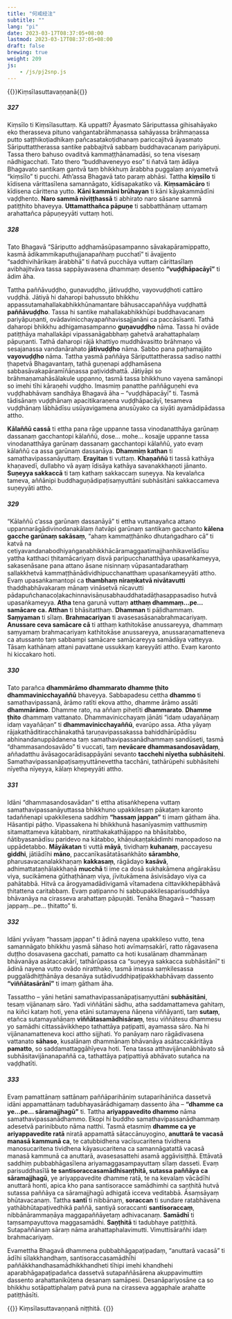 ```yaml
---
title: "何戒经注"
subtitle: ""
lang: "pi"
date: 2023-03-17T08:37:05+08:00
lastmod: 2023-03-17T08:37:05+08:00
draft: false
brewing: true
weight: 209
js:
    - /js/pj2snp.js
---
```


{{<subtitle>}}Kiṃsīlasuttavaṇṇanā{{</subtitle>}}

##### 327

Kiṃsīlo ti Kiṃsīlasuttaṃ. Kā uppatti? Āyasmato Sāriputtassa gihisahāyako eko therasseva pituno vaṅgantabrāhmaṇassa sahāyassa brāhmaṇassa putto saṭṭhikoṭiadhikaṃ pañcasatakoṭidhanaṃ pariccajitvā āyasmato Sāriputtattherassa santike pabbajitvā sabbaṃ buddhavacanaṃ pariyāpuṇi. Tassa thero bahuso ovaditvā kammaṭṭhānamadāsi, so tena visesaṃ nādhigacchati. Tato thero “buddhaveneyyo eso” ti ñatvā taṃ ādāya Bhagavato santikaṃ gantvā taṃ bhikkhuṃ ārabbha puggalaṃ aniyametvā “kiṃsīlo” ti pucchi. Ath’assa Bhagavā tato paraṃ abhāsi. Tattha **kiṃsīlo** ti kīdisena vārittasīlena samannāgato, kīdisapakatiko vā. **Kiṃsamācāro** ti kīdisena cārittena yutto. **Kāni kammāni brūhayan** ti kāni kāyakammādīni vaḍḍhento. **Naro sammā niviṭṭhassā** ti abhirato naro sāsane sammā patiṭṭhito bhaveyya. **Uttamatthañca pāpuṇe** ti sabbatthānaṃ uttamaṃ arahattañca pāpuṇeyyāti vuttaṃ hoti.

##### 328

Tato Bhagavā “Sāriputto aḍḍhamāsūpasampanno sāvakapāramippatto, kasmā ādikammikaputhujjanapañhaṃ pucchatī” ti āvajjento “saddhivihārikaṃ ārabbhā” ti ñatvā pucchāya vuttaṃ cārittasīlaṃ avibhajitvāva tassa sappāyavasena dhammaṃ desento **“vuḍḍhāpacāyī”** ti ādim āha.

Tattha paññāvuḍḍho, guṇavuḍḍho, jātivuḍḍho, vayovuḍḍhoti cattāro vuḍḍhā. Jātiyā hi daharopi bahussuto bhikkhu appassutamahallakabhikkhūnamantare bāhusaccapaññāya vuḍḍhattā **paññāvuḍḍho**. Tassa hi santike mahallakabhikkhūpi buddhavacanaṃ pariyāpuṇanti, ovādavinicchayapañhavissajjanāni ca paccāsīsanti. Tathā daharopi bhikkhu adhigamasampanno **guṇavuḍḍho** nāma. Tassa hi ovāde patiṭṭhāya mahallakāpi vipassanāgabbhaṃ gahetvā arahattaphalaṃ pāpuṇanti. Tathā daharopi rājā khattiyo muddhāvasitto brāhmaṇo vā sesajanassa vandanārahato **jātivuḍḍho** nāma. Sabbo pana paṭhamajāto **vayovuḍḍho** nāma. Tattha yasmā paññāya Sāriputtattherassa sadiso natthi ṭhapetvā Bhagavantaṃ, tathā guṇenapi aḍḍhamāsena sabbasāvakapāramīñāṇassa paṭividdhattā. Jātiyāpi so brāhmaṇamahāsālakule uppanno, tasmā tassa bhikkhuno vayena samānopi so imehi tīhi kāraṇehi vuḍḍho. Imasmiṃ panatthe paññāguṇehi eva vuḍḍhabhāvaṃ sandhāya Bhagavā āha – “vuḍḍhāpacāyī” ti. Tasmā tādisānaṃ vuḍḍhānaṃ apacitikaraṇena vuḍḍhāpacāyī, tesameva vuḍḍhānaṃ lābhādīsu usūyavigamena anusūyako ca siyāti ayamādipādassa attho.

**Kālaññū cassā** ti ettha pana rāge uppanne tassa vinodanatthāya garūnaṃ dassanaṃ gacchantopi kālaññū, dose… mohe… kosajje uppanne tassa vinodanatthāya garūnaṃ dassanaṃ gacchantopi kālaññū, yato evaṃ kālaññū ca assa garūnaṃ dassanāya. **Dhammiṃ kathan** ti samathavipassanāyuttaṃ. **Erayitan** ti vuttaṃ. **Khaṇaññū** ti tassā kathāya khaṇavedī, dullabho vā ayaṃ īdisāya kathāya savanakkhaṇoti jānanto. **Suṇeyya sakkaccā** ti taṃ kathaṃ sakkaccaṃ suṇeyya. Na kevalañca tameva, aññānipi buddhaguṇādipaṭisaṃyuttāni subhāsitāni sakkaccameva suṇeyyāti attho.

##### 329

“Kālaññū c’assa garūnaṃ dassanāyā” ti ettha vuttanayañca attano uppannarāgādivinodanakālaṃ ñatvāpi garūnaṃ santikaṃ gacchanto **kālena gacche garūnaṃ sakāsaṃ**, “ahaṃ kammaṭṭhāniko dhutaṅgadharo cā” ti katvā na cetiyavandanabodhiyaṅgaṇabhikkhācāramaggaatimajjhanhikavelādīsu yattha katthaci ṭhitamācariyaṃ disvā paripucchanatthāya upasaṅkameyya, sakasenāsane pana attano āsane nisinnaṃ vūpasantadarathaṃ sallakkhetvā kammaṭṭhānādividhipucchanatthaṃ upasaṅkameyyāti attho. Evaṃ upasaṅkamantopi ca **thambhaṃ niraṃkatvā nivātavutti** thaddhabhāvakaraṃ mānaṃ vināsetvā nīcavutti pādapuñchanacoḷakachinnavisāṇusabhauddhatadāṭhasappasadiso hutvā upasaṅkameyya. **Atha** tena garunā vuttaṃ **atthaṃ dhammaṃ…pe… samācare ca. Atthan** ti bhāsitatthaṃ. **Dhamman** ti pāḷidhammaṃ. **Saṃyaman** ti sīlaṃ. **Brahmacariyan** ti avasesasāsanabrahmacariyaṃ. **Anussare ceva samācare cā** ti atthaṃ kathitokāse anussareyya, dhammaṃ saṃyamaṃ brahmacariyaṃ kathitokāse anussareyya, anussaraṇamatteneva ca atussanto taṃ sabbampi samācare samācareyya samādāya vatteyya. Tāsaṃ kathānaṃ attani pavattane ussukkaṃ kareyyāti attho. Evaṃ karonto hi kiccakaro hoti.

##### 330

Tato parañca **dhammārāmo dhammarato dhamme ṭhito dhammavinicchayaññū** bhaveyya. Sabbapadesu cettha **dhammo** ti samathavipassanā, ārāmo ratīti ekova attho, dhamme ārāmo assāti **dhammārāmo**. Dhamme rato, na aññaṃ pihetīti **dhammarato**. **Dhamme ṭhito** dhammaṃ vattanato. Dhammavinicchayaṃ jānāti “idaṃ udayañāṇaṃ idaṃ vayañāṇan” ti **dhammavinicchayaññū**, evarūpo assa. Atha yāyaṃ rājakathāditiracchānakathā taruṇavipassakassa bahiddhārūpādīsu abhinandanuppādanena taṃ samathavipassanādhammaṃ sandūseti, tasmā “dhammasandosavādo” ti vuccati, taṃ **nevācare dhammasandosavādaṃ**, aññadatthu āvāsagocarādisappāyāni sevanto **tacchehi nīyetha subhāsitehi**. Samathavipassanāpaṭisaṃyuttānevettha tacchāni, tathārūpehi subhāsitehi nīyetha nīyeyya, kālaṃ khepeyyāti attho.

##### 331

Idāni “dhammasandosavādan” ti ettha atisaṅkhepena vuttaṃ samathavipassanāyuttassa bhikkhuno upakkilesaṃ pākaṭaṃ karonto tadaññenapi upakkilesena saddhiṃ **“hassaṃ jappan”** ti imaṃ gātham āha. Hāsantipi pāṭho. Vipassakena hi bhikkhunā hasanīyasmiṃ vatthusmiṃ sitamattameva kātabbaṃ, niratthakakathājappo na bhāsitabbo, ñātibyasanādīsu paridevo na kātabbo, khāṇukaṇṭakādimhi manopadoso na uppādetabbo. **Māyākatan** ti vuttā **māyā**, tividhaṃ **kuhanaṃ**, paccayesu **giddhi**, jātiādīhi **māno**, paccanīkasātatāsaṅkhāto **sārambho**, pharusavacanalakkhaṇaṃ **kakkasaṃ**, rāgādayo **kasāvā**, adhimattataṇhālakkhaṇā **mucchā** ti ime ca dosā sukhakāmena aṅgārakāsu viya, sucikāmena gūthaṭhānaṃ viya, jīvitukāmena āsivisādayo viya ca pahātabbā. Hitvā ca ārogyamadādivigamā vītamadena cittavikkhepābhāvā ṭhitattena caritabbaṃ. Evaṃ paṭipanno hi sabbupakkilesaparisuddhāya bhāvanāya na cirasseva arahattaṃ pāpuṇāti. Tenāha Bhagavā – “hassaṃ jappaṃ…pe… ṭhitatto” ti.

##### 332

Idāni yvāyaṃ “hassaṃ jappan” ti ādinā nayena upakkileso vutto, tena samannāgato bhikkhu yasmā sāhaso hoti avīmaṃsakārī, ratto rāgavasena duṭṭho dosavasena gacchati, pamatto ca hoti kusalānaṃ dhammānaṃ bhāvanāya asātaccakārī, tathārūpassa ca “suṇeyya sakkacca subhāsitānī” ti ādinā nayena vutto ovādo niratthako, tasmā imassa saṃkilesassa puggalādhiṭṭhānāya desanāya sutādivuddhipaṭipakkhabhāvaṃ dassento **“viññātasārānī”** ti imaṃ gātham āha.

Tassattho – yāni hetāni samathavipassanāpaṭisaṃyuttāni **subhāsitāni**, tesaṃ vijānanaṃ sāro. Yadi viññātāni sādhu, atha saddamattameva gahitaṃ, na kiñci kataṃ hoti, yena etāni sutamayena ñāṇena viññāyanti, taṃ **sutaṃ**, etañca sutamayañāṇaṃ **viññātasamādhisāraṃ**, tesu viññātesu dhammesu yo samādhi cittassāvikkhepo tathattāya paṭipatti, ayamassa sāro. Na hi vijānanamatteneva koci attho sijjhati. Yo panāyaṃ naro rāgādivasena vattanato **sāhaso**, kusalānaṃ dhammānaṃ bhāvanāya asātaccakāritāya **pamatto**, so saddamattaggāhīyeva hoti. Tena tassa atthavijānanābhāvato sā subhāsitavijānanapaññā ca, tathattāya paṭipattiyā abhāvato sutañca na vaḍḍhatīti.

##### 333

Evaṃ pamattānaṃ sattānaṃ paññāparihāniṃ sutaparihāniñca dassetvā idāni appamattānaṃ tadubhayasārādhigamaṃ dassento āha – **“dhamme ca ye…pe… sāramajjhagū”** ti. Tattha **ariyappavedito dhammo** nāma samathavipassanādhammo. Ekopi hi buddho samathavipassanādhammaṃ adesetvā parinibbuto nāma natthi. Tasmā etasmiṃ **dhamme ca ye ariyappavedite ratā** niratā appamattā sātaccānuyogino, **anuttarā te vacasā manasā kammunā ca**, te catubbidhena vacīsucaritena tividhena manosucaritena tividhena kāyasucaritena ca samannāgatattā vacasā manasā kammunā ca anuttarā, avasesasattehi asamā aggāvisiṭṭhā. Ettāvatā saddhiṃ pubbabhāgasīlena ariyamaggasampayuttaṃ sīlaṃ dasseti. Evaṃ parisuddhasīlā **te santisoraccasamādhisaṇṭhitā, sutassa paññāya ca sāramajjhagū**, ye ariyappavedite dhamme ratā, te na kevalaṃ vācādīhi anuttarā honti, apica kho pana santisoracce samādhimhi ca saṇṭhitā hutvā sutassa paññāya ca sāramajjhagū adhigatā icceva veditabbā. Āsaṃsāyaṃ bhūtavacanaṃ. Tattha **santī** ti nibbānaṃ, **soraccan** ti sundare ratabhāvena yathābhūtapaṭivedhikā paññā, santiyā soraccanti **santisoraccaṃ**, nibbānārammaṇāya maggapaññāyetaṃ adhivacanaṃ. **Samādhī** ti taṃsampayuttova maggasamādhi. **Saṇṭhitā** ti tadubhaye patiṭṭhitā. Sutapaññānaṃ sāraṃ nāma arahattaphalavimutti. Vimuttisārañhi idaṃ brahmacariyaṃ.

Evamettha Bhagavā dhammena pubbabhāgapaṭipadaṃ, “anuttarā vacasā” ti ādīhi sīlakkhandhaṃ, santisoraccasamādhīhi paññākkhandhasamādhikkhandheti tīhipi imehi khandhehi aparabhāgapaṭipadañca dassetvā sutapaññāsārena akuppavimuttiṃ dassento arahattanikūṭena desanaṃ samāpesi. Desanāpariyosāne ca so bhikkhu sotāpattiphalaṃ patvā puna na cirasseva aggaphale arahatte patiṭṭhāsīti.

{{<eof>}}
    Kiṃsīlasuttavaṇṇanā niṭṭhitā.
{{</eof>}}